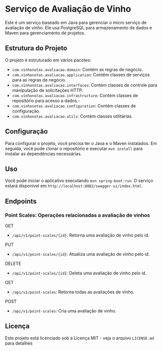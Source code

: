 # Serviço de Avaliação de Vinho

Este é um serviço baseado em Java para gerenciar o micro serviço de avaliação de vinho. Ele usa PostgreSQL para armazenamento de dados e Maven para gerenciamento de projetos.

## Estrutura do Projeto

O projeto é estruturado em vários pacotes:
- `com.vinhonotas.avaliacao.domain`: Contém as regras de negócio.
- `com.vinhonotas.avaliacao.application`: Contém classes de serviços para as regras de negócio.
- `com.vinhonotas.avaliacao.interfaces`: Contém classes de controle para manipulação de solicitações HTTP.
- `com.vinhonotas.avaliacao.infrastructure`: Contém classes de repositório para acesso a dados.-
- `com.vinhonotas.avaliacao.configuration`: Contém classes de configuração.
- `com.vinhonotas.avaliacao.utils`: Contém classes utilitárias.

## Configuração

Para configurar o projeto, você precisa ter o Java e o Maven instalados. Em seguida, você pode clonar o repositório e executar `mvn install` para instalar as dependências necessárias.

## Uso

Você pode iniciar o aplicativo executando `mvn spring-boot:run`. O serviço estará disponível em `http://localhost:8082/swagger-ui/index.html`.

## Endpoints

### Point Scales: Operações relacionadas a avaliação de vinhos

GET
- `/api/v1/point-scales/{id}`: Retorna uma avaliação de vinho pelo id.

PUT
- `/api/v1/point-scales/{id}`: Atualiza uma avaliação de vinho pelo id.

DELETE
- `/api/v1/point-scales/{id}`: Deleta uma avaliação de vinho pelo id.

GET
- `/api/v1/point-scales`: Retorna todas as avaliações de vinho.

POST
- `/api/v1/point-scales`: Cria uma avaliação de vinho.

## Licença

Este projeto está licenciado sob a Licença MIT - veja o arquivo `LICENSE.md` para detalhes